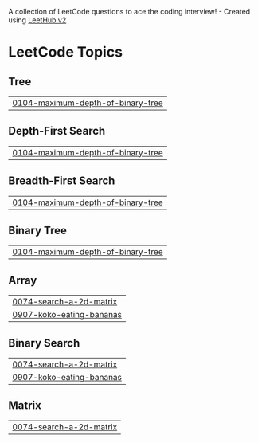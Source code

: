 A collection of LeetCode questions to ace the coding interview! - Created using [LeetHub v2](https://github.com/arunbhardwaj/LeetHub-2.0)
<!---LeetCode Topics Start-->
# LeetCode Topics
## Tree
|  |
| ------- |
| [0104-maximum-depth-of-binary-tree](https://github.com/Jatin-0307/Leetcode/tree/master/0104-maximum-depth-of-binary-tree) |
## Depth-First Search
|  |
| ------- |
| [0104-maximum-depth-of-binary-tree](https://github.com/Jatin-0307/Leetcode/tree/master/0104-maximum-depth-of-binary-tree) |
## Breadth-First Search
|  |
| ------- |
| [0104-maximum-depth-of-binary-tree](https://github.com/Jatin-0307/Leetcode/tree/master/0104-maximum-depth-of-binary-tree) |
## Binary Tree
|  |
| ------- |
| [0104-maximum-depth-of-binary-tree](https://github.com/Jatin-0307/Leetcode/tree/master/0104-maximum-depth-of-binary-tree) |
## Array
|  |
| ------- |
| [0074-search-a-2d-matrix](https://github.com/Jatin-0307/Leetcode/tree/master/0074-search-a-2d-matrix) |
| [0907-koko-eating-bananas](https://github.com/Jatin-0307/Leetcode/tree/master/0907-koko-eating-bananas) |
## Binary Search
|  |
| ------- |
| [0074-search-a-2d-matrix](https://github.com/Jatin-0307/Leetcode/tree/master/0074-search-a-2d-matrix) |
| [0907-koko-eating-bananas](https://github.com/Jatin-0307/Leetcode/tree/master/0907-koko-eating-bananas) |
## Matrix
|  |
| ------- |
| [0074-search-a-2d-matrix](https://github.com/Jatin-0307/Leetcode/tree/master/0074-search-a-2d-matrix) |
<!---LeetCode Topics End-->